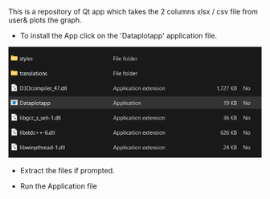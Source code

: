 This is a repository of Qt app which takes the 2 columns xlsx / csv file from user& plots the graph.

* To install the App click on the 'Dataplotapp' application file.

![alt text](image.png)

* Extract the files if prompted.

* Run the Application file